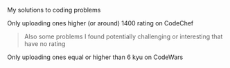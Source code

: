 My solutions to coding problems

Only uploading ones higher (or around) 1400 rating on CodeChef

> Also some problems I found potentially challenging or interesting that have no rating  

Only uploading ones equal or higher than 6 kyu on CodeWars
